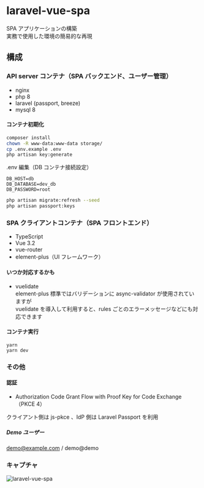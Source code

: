 # laravel-vue-spa

SPA アプリケーションの構築  
実務で使用した環境の簡易的な再現

## 構成

### API server コンテナ（SPA バックエンド、ユーザー管理）

- nginx
- php 8
- laravel (passport, breeze)
- mysql 8

#### コンテナ初期化

```bash
composer install
chown -R www-data:www-data storage/
cp .env.example .env
php artisan key:generate
```

.env 編集（DB コンテナ接続設定）

```
DB_HOST=db
DB_DATABASE=dev_db
DB_PASSWORD=root
```

```bash
php artisan migrate:refresh --seed
php artisan passport:keys
```

### SPA クライアントコンテナ（SPA フロントエンド）

- TypeScript
- Vue 3.2
- vue-router
- element-plus（UI フレームワーク）

#### いつか対応するかも

- vuelidate  
  element-plus 標準ではバリデーションに async-validator が使用されていますが  
  vuelidate を導入して利用すると、rules ごとのエラーメッセージなどにも対応できます

#### コンテナ実行

```
yarn
yarn dev
```

### その他

#### 認証

- Authorization Code Grant Flow with Proof Key for Code Exchange（PKCE 4）

クライアント側は js-pkce 、IdP 側は Laravel Passport を利用

##### Demo ユーザー

demo@example.com / demo@demo

### キャプチャ

![laravel-vue-spa](https://user-images.githubusercontent.com/71608387/151015973-efa55ac8-72d8-481c-ad88-2e1aa5e9f32f.gif)
